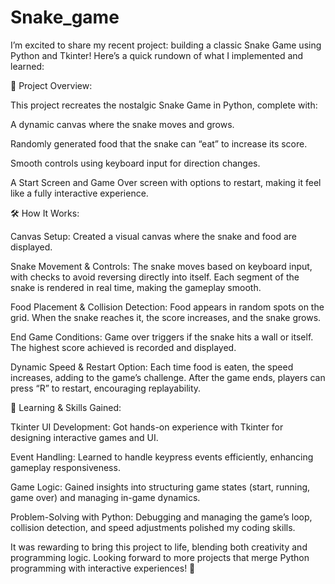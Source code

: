 # Snake_game
I’m excited to share my recent project: building a classic Snake Game using Python and Tkinter! Here’s a quick rundown of what I implemented and learned:

🔹 Project Overview:

This project recreates the nostalgic Snake Game in Python, complete with:

A dynamic canvas where the snake moves and grows.



Randomly generated food that the snake can “eat” to increase its score.

Smooth controls using keyboard input for direction changes.



A Start Screen and Game Over screen with options to restart, making it feel like a fully interactive experience.



🛠️ How It Works:

Canvas Setup: Created a visual canvas where the snake and food are displayed.



Snake Movement & Controls: The snake moves based on keyboard input, with checks to avoid reversing directly into itself. Each segment of the snake is rendered in real time, making the gameplay smooth.



Food Placement & Collision Detection: Food appears in random spots on the grid. When the snake reaches it, the score increases, and the snake grows.

End Game Conditions: Game over triggers if the snake hits a wall or itself. The highest score achieved is recorded and displayed.



Dynamic Speed & Restart Option: Each time food is eaten, the speed increases, adding to the game’s challenge. After the game ends, players can press “R” to restart, encouraging replayability.



🧠 Learning & Skills Gained:

Tkinter UI Development: Got hands-on experience with Tkinter for designing interactive games and UI.



Event Handling: Learned to handle keypress events efficiently, enhancing gameplay responsiveness.



Game Logic: Gained insights into structuring game states (start, running, game over) and managing in-game dynamics.



Problem-Solving with Python: Debugging and managing the game’s loop, collision detection, and speed adjustments polished my coding skills.



It was rewarding to bring this project to life, blending both creativity and programming logic. Looking forward to more projects that merge Python programming with interactive experiences! 🙌
